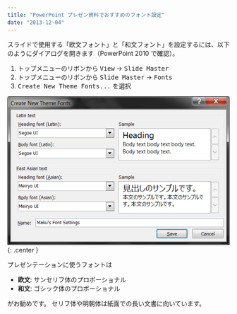 ```yaml
---
title: "PowerPoint プレゼン資料でおすすめのフォント設定"
date: "2013-12-04"
---
```

スライドで使用する「欧文フォント」と「和文フォント」を設定するには、以下のようにダイアログを開きます（PowerPoint 2010 で確認）。

1. トップメニューのリボンから <samp>View</samp> → <samp>Slide Master</samp>
2. トップメニューのリボンから <samp>Slide Master</samp> → <samp>Fonts</samp>
3. <samp>Create New Theme Fonts...</samp> を選択

![font.png](font.png){: .center }

プレゼンテーションに使うフォントは

- <b>欧文</b>: サンセリフ体のプロポーショナル
- <b>和文</b>: ゴシック体のプロポーショナル

がお勧めです。
セリフ体や明朝体は紙面での長い文書に向いています。

